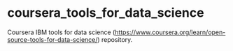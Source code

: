 # coursera_tools_for_data_science
Coursera IBM tools for data science (https://www.coursera.org/learn/open-source-tools-for-data-science/) repository.
